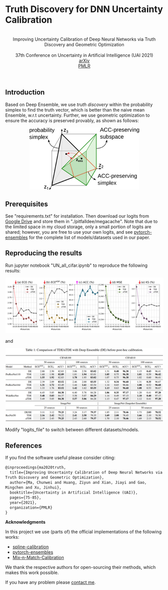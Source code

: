 # Truth Discovery for DNN Uncertainty Calibration
<!---
-->

<br />

<div align="center">
  Improving Uncertainty Calibration of Deep Neural Networks via Truth Discovery and Geometric Optimization
</div>

<br />

<div align="center">
  37th Conference on Uncertainty in Artificial Intelligence (UAI 2021)
</div>

<div align="center">
  <a href="https://arxiv.org/abs/2106.14662">arXiv</a>
</div>

<div align="center">
  <a href="https://proceedings.mlr.press/v161/ma21a.html">PMLR</a>
</div>

<br />
<br />

## Introduction

Based on Deep Ensemble, we use *truth discovery* within the probability simplex to find the truth vector, which is better than the naive mean Ensemble, w.r.t uncertainty. Further, we use geometric optimization to ensure the accuracy is preserved provably, as shown as follows:

<p align="center">
  <img src="./img/illus.png" width="350">
</p>

## Prerequisites

See "requirements.txt" for installation. Then download our logits from [Google Drive](https://drive.google.com/drive/folders/1SLErVXqm2jxRBhQGZkoy7EPgM-_1e7kR?usp=sharing) and store them in "./pitfalldee/megacache". Note that due to the limited space in my cloud storage, only a small portion of logits are shared; however, you are free to use your own logits, and see [pytorch-ensembles](https://github.com/SamsungLabs/pytorch-ensembles) for the complete list of models/datasets used in our paper.

## Reproducing the results

Run jupyter notebook "UN_all_cifar.ipynb" to reproduce the following results:

<p align="center">
  <img src="./img/truth.png">
</p>

and

<p align="center">
  <img src="./img/table_1.png">
</p>

Modify "logits_file" to switch between different datasets/models.

## References

If you find the software useful please consider citing:

```
@inproceedings{ma2020truth,
  title={Improving Uncertainty Calibration of Deep Neural Networks via Truth Discovery and Geometric Optimization},
  author={Ma, Chunwei and Huang, Ziyun and Xian, Jiayi and Gao, Mingchen and Xu, Jinhui},
  booktitle={Uncertainty in Artificial Intelligence (UAI)},
  pages={75-85},
  year={2021},
  organization={PMLR}
}
```

<!---
-->

**Acknowledgments**

In this project we use (parts of) the official implementations of the following works:

* [spline-calibration](https://github.com/kartikgupta-at-anu/spline-calibration)
* [pytorch-ensembles](https://github.com/SamsungLabs/pytorch-ensembles)
* [Mix-n-Match-Calibration](https://github.com/zhang64-llnl/Mix-n-Match-Calibration)

We thank the respective authors for open-sourcing their methods, which makes this work possible.

If you have any problem please [contact me](mailto:chunweim@buffalo.edu).
